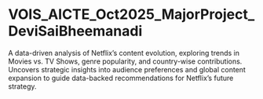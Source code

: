 # VOIS_AICTE_Oct2025_MajorProject_DeviSaiBheemanadi
A data-driven analysis of Netflix’s content evolution, exploring trends in Movies vs. TV Shows, genre popularity, and country-wise contributions. Uncovers strategic insights into audience preferences and global content expansion to guide data-backed recommendations for Netflix’s future strategy.
